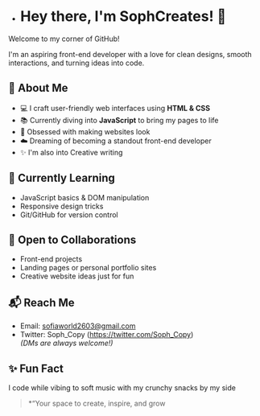 - # Hey there, I'm SophCreates! 🤎

Welcome to my corner of GitHub!

I'm an aspiring front-end developer with a love for clean designs, smooth interactions, and turning ideas into code.

## 💫 About Me  
- 💻 I craft user-friendly web interfaces using **HTML & CSS**  
- 📚 Currently diving into **JavaScript** to bring my pages to life  
- 🎨 Obsessed with making websites look
- ☁️ Dreaming of becoming a standout front-end developer  
- ✨ I'm also into Creative writing

## 🌱 Currently Learning  
- JavaScript basics & DOM manipulation  
- Responsive design tricks  
- Git/GitHub for version control  

## 🤝 Open to Collaborations  
- Front-end projects  
- Landing pages or personal portfolio sites  
- Creative website ideas just for fun  

## 📬 Reach Me  
- Email: sofiaworld2603@gmail.com
- Twitter: Soph_Copy (https://twitter.com/Soph_Copy)  
*(DMs are always welcome!)*

## ✨ Fun Fact  
I code while vibing to soft music with my crunchy snacks by my side


> *“Your space to create, inspire, and grow

<!---
SophCreates/SophCreates is a ✨ special ✨ repository because its `README.md` (this file) appears on your GitHub profile.
You can click the Preview link to take a look at your changes.
--->
